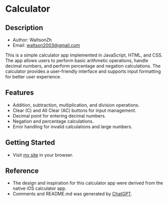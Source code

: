 # Calculator

## Description

- Author: WaltsonZh
- Email: waltson2003@gmail.com

This is a simple calculator app implemented in JavaScript, HTML, and CSS. The app allows users to perform basic arithmetic operations, handle decimal numbers, and perform percentage and negation calculations. The calculator provides a user-friendly interface and supports input formatting for better user experience.

## Features

- Addition, subtraction, multiplication, and division operations.
- Clear (C) and All Clear (AC) buttons for input management.
- Decimal point for entering decimal numbers.
- Negation and percentage calculations.
- Error handling for invalid calculations and large numbers.

## Getting Started

- Visit [my site](http://wzh-calculator.netlify.app/) in your browser.

## Reference

- The design and inspiration for this calculator app were derived from the native iOS calculator app.
- Comments and README.md was generated by [ChatGPT](https://chat.openai.com/).
